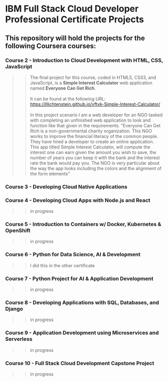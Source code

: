# IBM Full Stack Cloud Developer Professional Certificate Projects <br>
## This repository will hold the projects for the following Coursera courses: <br>
### Course 2 - Introduction to Cloud Development with HTML, CSS, JavaScript <br>
  > > The final project for this course, coded in HTML5, CSS3, and JavaScript, is a **Simple Interest Calculator** web application named **Everyone Can Get Rich**.<br><br>
  > > It can be found at the following URL: https://lllichtenstein.github.io/vftvk-Simple-Interest-Calculator/ <br><br>
  > > In this project scenario I am a web developer for an NGO tasked with completing an unfinished web application to look and function like that given in the requirements. "Everyone Can Get Rich is a non-governmental charity organization. This NGO works to improve the financial literacy of the common people. They have hired a developer to create an online application. This app titled Simple Interest Calculator, will compute the interest one can earn given the amount you wish to save, the number of years you can keep it with the bank and the interest rate the bank would pay you. The NGO is very particular about the way the app looks including the colors and the alignment of the form elements"
### Course 3 - Developing Cloud Native Applications <br>
> > 
### Course 4 - Developing Cloud Apps with Node.js and React <br>
> > in progress
### Course 5 - Introduction to Containers w/ Docker, Kubernetes & OpenShift <br>
> > in progress
### Course 6 - Python for Data Science, AI & Development <br>
> > I did this in the other certificate
### Course 7 - Python Project for AI & Application Development <br>
> > in progress
### Course 8 - Developing Applications with SQL, Databases, and Django <br>
> > in progress
### Course 9 - Application Development using Microservices and Serverless <br>
> > in progress
### Course 10 - Full Stack Cloud Development Capstone Project <br>
> > in progress
